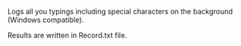 Logs all you typings including special characters on the background (Windows compatible).

Results are written in Record.txt file.
